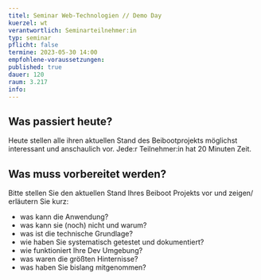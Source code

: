 ```yaml
---
titel: Seminar Web-Technologien // Demo Day
kuerzel: wt
verantwortlich: Seminarteilnehmer:in
typ: seminar
pflicht: false
termine: 2023-05-30 14:00
empfohlene-voraussetzungen: 
published: true
dauer: 120
raum: 3.217
info: 
---
```


## Was passiert heute?

Heute stellen alle ihren aktuellen Stand des Beibootprojekts möglichst interessant und anschaulich vor. Jede:r Teilnehmer:in hat 20 Minuten Zeit.

## Was muss vorbereitet werden?

Bitte stellen Sie den aktuellen Stand Ihres Beiboot Projekts vor und zeigen/ erläutern Sie kurz:
- was kann die Anwendung?
- was kann sie (noch) nicht und warum?
- was ist die technische Grundlage?
- wie haben Sie systematisch getestet und dokumentiert?
- wie funktioniert Ihre Dev Umgebung?
- was waren die größten Hinternisse?
- was haben Sie bislang mitgenommen?

